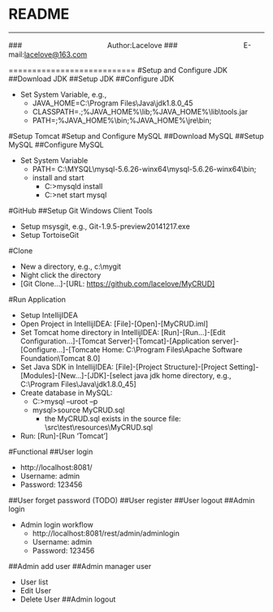 README
===========================


****
###　　　　　　　　　　　　Author:Lacelove
###　　　　　　　　　 E-mail:lacelove@163.com


===========================
#Setup and Configure JDK
##Download JDK
##Setup JDK
##Configure JDK
* Set System Variable, e.g.,
   * JAVA_HOME=C:\Program Files\Java\jdk1.8.0_45
   * CLASSPATH=.;%JAVA_HOME%\lib;%JAVA_HOME%\lib\tools.jar
   * PATH=;%JAVA_HOME%\bin;%JAVA_HOME%\jre\bin;

#Setup Tomcat
#Setup and Configure MySQL
##Download MySQL
##Setup MySQL
##Configure MySQL
* Set System Variable
  * PATH= C:\MYSQL\mysql-5.6.26-winx64\mysql-5.6.26-winx64\bin;
  * install and start
    * C:\>mysqld install
    * C:\>net start mysql

#GitHub
##Setup Git Windows Client Tools
* Setup msysgit, e.g., Git-1.9.5-preview20141217.exe
* Setup TortoiseGit

#Clone
* New a directory, e.g., c:\mygit
* Night click the directory
* [Git Clone…]-[URL: https://github.com/lacelove/MyCRUD]

#Run Application
* Setup IntellijIDEA
* Open Project in IntellijIDEA: [File]-[Open]-[MyCRUD.iml]
* Set Tomcat home directory in IntellijIDEA: [Run]-[Run…]-[Edit Configuration…]-[Tomcat Server]-[Tomcat]-[Application server]-[Configure…]-[Tomcate Home: C:\Program Files\Apache Software Foundation\Tomcat 8.0]
* Set Java SDK in IntellijIDEA: [File]-[Project Structure]-[Project Setting]-[Modules]-[New…]-[JDK]-[select java jdk home directory, e.g., C:\Program Files\Java\jdk1.8.0_45]
* Create database in MySQL:
  * C:\>mysql –uroot –p
  * mysql>source MyCRUD.sql 
    * the MyCRUD.sql exists in the source file: \src\test\resources\MyCRUD.sql
* Run: [Run]-[Run ‘Tomcat’]

#Functional
##User login
* http://localhost:8081/
* Username: admin
* Password: 123456

##User forget password (TODO)
##User register
##User logout
##Admin login
* Admin login workflow
  * http://localhost:8081/rest/admin/adminlogin
  * Username: admin
  * Password: 123456

##Admin add user
##Admin manager user
* User list
* Edit User
* Delete User
##Admin logout
